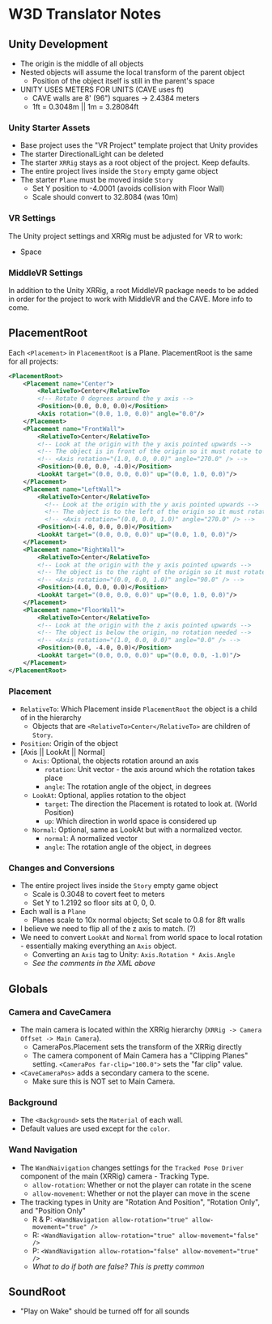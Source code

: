 # W3D Translator Notes

## Unity Development

- The origin is the middle of all objects
- Nested objects will assume the local transform of the parent object
  - Position of the object itself is still in the parent's space
- UNITY USES METERS FOR UNITS (CAVE uses ft)
  - CAVE walls are 8' (96") squares -> 2.4384 meters
  - 1ft = 0.3048m || 1m = 3.28084ft

### Unity Starter Assets

- Base project uses the "VR Project" template project that Unity provides
- The starter DirectionalLight can be deleted
- The starter `XRRig` stays as a root object of the project. Keep defaults.
- The entire project lives inside the `Story` empty game object
- The starter `Plane` must be moved inside `Story`
  - Set Y position to -4.0001 (avoids collision with Floor Wall)
  - Scale should convert to 32.8084 (was 10m)

### VR Settings

The Unity project settings and XRRig must be adjusted for VR to work:

- Space

### MiddleVR Settings

In addition to the Unity XRRig, a root MiddleVR package needs to be added in order for the project to work with MiddleVR and the CAVE. More info to come.

## PlacementRoot

Each `<Placement>` in `PlacementRoot` is a Plane. PlacementRoot is the same for all projects:

```xml
<PlacementRoot>
    <Placement name="Center">
        <RelativeTo>Center</RelativeTo>
        <!-- Rotate 0 degrees around the y axis -->
        <Position>(0.0, 0.0, 0.0)</Position>
        <Axis rotation="(0.0, 1.0, 0.0)" angle="0.0"/>
    </Placement>
    <Placement name="FrontWall">
        <RelativeTo>Center</RelativeTo>
        <!-- Look at the origin with the y axis pointed upwards -->
        <!-- The object is in front of the origin so it must rotate to do so -->
        <!-- <Axis rotation="(1.0, 0.0, 0.0)" angle="270.0" /> -->
        <Position>(0.0, 0.0, -4.0)</Position>
        <LookAt target="(0.0, 0.0, 0.0)" up="(0.0, 1.0, 0.0)"/>
    </Placement>
    <Placement name="LeftWall">
        <RelativeTo>Center</RelativeTo>
          <!-- Look at the origin with the y axis pointed upwards -->
          <!-- The object is to the left of the origin so it must rotate to do so -->
          <!-- <Axis rotation="(0.0, 0.0, 1.0)" angle="270.0" /> -->
        <Position>(-4.0, 0.0, 0.0)</Position>
        <LookAt target="(0.0, 0.0, 0.0)" up="(0.0, 1.0, 0.0)"/>
    </Placement>
    <Placement name="RightWall">
        <RelativeTo>Center</RelativeTo>
        <!-- Look at the origin with the y axis pointed upwards -->
        <!-- The object is to the right of the origin so it must rotate to do so -->
        <!-- <Axis rotation="(0.0, 0.0, 1.0)" angle="90.0" /> -->
        <Position>(4.0, 0.0, 0.0)</Position>
        <LookAt target="(0.0, 0.0, 0.0)" up="(0.0, 1.0, 0.0)"/>
    </Placement>
    <Placement name="FloorWall">
        <RelativeTo>Center</RelativeTo>
        <!-- Look at the origin with the z axis pointed upwards -->
        <!-- The object is below the origin, no rotation needed -->
        <!-- <Axis rotation="(1.0, 0.0, 0.0)" angle="0.0" /> -->
        <Position>(0.0, -4.0, 0.0)</Position>
        <LookAt target="(0.0, 0.0, 0.0)" up="(0.0, 0.0, -1.0)"/>
    </Placement>
</PlacementRoot>
```

### Placement

- `RelativeTo`: Which Placement inside `PlacementRoot` the object is a child of in the hierarchy  
  - Objects that are `<RelativeTo>Center</RelativeTo>` are children of `Story`.
- `Position`: Origin of the object
- [Axis || LookAt || Normal]
  - `Axis`: Optional, the objects rotation around an axis
    - `rotation`: Unit vector - the axis around which the rotation takes place
    - `angle`: The rotation angle of the object, in degrees
  - `LookAt`: Optional, applies rotation to the object
    - `target`: The direction the Placement is rotated to look at. (World Position)
    - `up`: Which direction in world space is considered up
  - `Normal`: Optional, same as LookAt but with a normalized vector.
    - `normal`: A normalized vector
    - `angle`: The rotation angle of the object, in degrees

### Changes and Conversions

- The entire project lives inside the `Story` empty game object
  - Scale is 0.3048 to covert feet to meters
  - Set Y to 1.2192 so floor sits at 0, 0, 0.
- Each wall is a `Plane`
  - Planes scale to 10x normal objects; Set scale to 0.8 for 8ft walls
- I believe we need to flip all of the z axis to match. (?)
- We need to convert `LookAt` and `Normal` from world space to local rotation - essentially making everything an `Axis` object.
  - Converting an `Axis` tag to Unity: `Axis.Rotation * Axis.Angle`
  - *See the comments in the XML above*

## Globals

### Camera and CaveCamera

- The main camera is located within the XRRig hierarchy (`XRRig -> Camera Offset -> Main Camera`).
  - CameraPos.Placement sets the transform of the XRRig directly
  - The camera component of Main Camera has a "Clipping Planes" setting. `<CameraPos far-clip="100.0">` sets the "far clip" value.
- `<CaveCameraPos>` adds a secondary camera to the scene.
  - Make sure this is NOT set to Main Camera.

### Background

- The `<Background>` sets the `Material` of each wall.
- Default values are used except for the `color`.

### Wand Navigation

- The `WandNaivigation` changes settings for the `Tracked Pose Driver` component of the main (XRRig) camera - Tracking Type.
  - `allow-rotation`: Whether or not the player can rotate in the scene
  - `allow-movement`: Whether or not the player can move in the scene
- The tracking types in Unity are "Rotation And Position", "Rotation Only", and "Position Only"
  - R & P: `<WandNavigation allow-rotation="true" allow-movement="true" />`
  - R: `<WandNavigation allow-rotation="true" allow-movement="false" />`
  - P: `<WandNavigation allow-rotation="false" allow-movement="true" />`
  - *What to do if both are false? This is pretty common*

## SoundRoot

- "Play on Wake" should be turned off for all sounds
